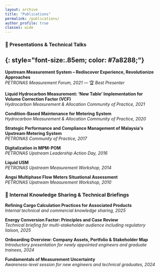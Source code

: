 ```yaml
---
layout: archive
title: "Publications"
permalink: /publications/
author_profile: true
classes: wide
---
```


### 📢 Presentations & Technical Talks
{: style="font-size:.85em; color: #7a8288;"}
---

**Upstream Measurement System – Rediscover Experience, Revolutionize Approaches**  
*PETRONAS Measurement Forum, 2021* — 🏆 *Best Presenter*

**Liquid Hydrocarbon Measurement: ‘New Table’ Implementation for Volume Correction Factor (VCF)**  
*Hydrocarbon Measurement & Allocation Community of Practice, 2021*

**Condition-Based Maintenance for Metering System**  
*Hydrocarbon Measurement & Allocation Community of Practice, 2020*

**Strategic Performance and Compliance Management of Malaysia's Upstream Metering System**  
*PETRONAS Community of Practice, 2017*

**Digitalization in MPM-POM**  
*PETRONAS Upstream Leadership Action Day, 2016*

**Liquid USM**  
*PETRONAS Upstream Measurement Workshop, 2014*

**Angsi Multiphase Flow Meters Situational Assessment**  
*PETRONAS Upstream Measurement Workshop, 2010*

### 📘 Internal Knowledge Sharing & Technical Briefings

**Refining Cargo Calculation Practices for Associated Products**  
*Internal technical and commercial knowledge sharing, 2025*

**Energy Conversion Factor: Principles and Case Review**  
*Technical briefing for multi-stakeholder audience including regulatory liaison, 2025*

**Onboarding Overview: Company Assets, Portfolio & Stakeholder Map**  
*Introductory presentation for newly appointed engineers and graduate trainees, 2024*

**Fundamentals of Measurement Uncertainty**  
*Awareness-level session for new engineers and technical graduates, 2024*

